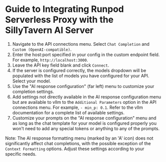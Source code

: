 # Guide to Integrating Runpod Serverless Proxy with the SillyTavern AI Server

1. Navigate to the API connections menu. Select `Chat Completion` and `Custom (OpenAI-compatible)`.
2. Enter the host:port specified in your config in the custom endpoint field. For example, `http://localhost:3000`.
3. Leave the API key field blank and click `Connect`.
4. If the server is configured correctly, the models dropdown will be populated with the list of models you have configured for your API. Select your model.
5. Use the "AI response configuration" (far left) menu to customize your completion settings.
6. Add settings not directly available in the AI response configuration menu but are available to vllm to the `Additional Parameters` option in the API connections menu. For example, `- min_p: 0.1`. Refer to the vllm documentation for a complete list of available settings.
7. Customize your prompts on the "AI response configuration" menu and as long as the chat template for your model is configured properly you won't need to add any special tokens or anything to any of the prompts.

Note: The AI response formatting menu (marked by an 'A' icon) does not significantly affect chat completions, with the possible exception of the `Context Formatting` options. Adjust these settings according to your specific needs.
